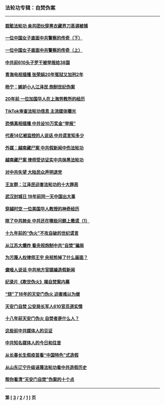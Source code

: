### 法轮功专辑：自焚伪案
---
#### [栽赃法轮功 亲共团伙穿黑衣藏界刀高调被捕](../../pages/nf5562/n13073780.md?07080430) 
#### [一位中国女子直面中共警察的传奇（下）](../../pages/nf5562/n12989706.md?07080430) 
#### [一位中国女子直面中共警察的传奇（上）](../../pages/nf5562/n12985072.md?07080430) 
#### [中共前610头子罗干被举报给38国](../../pages/nf5562/n12975419.md?07080430) 
#### [青海电视插播 张荣娟20年冤狱又加刑2年](../../pages/nf5562/n12738166.md?07080430) 
#### [杨宁：嫉妒小人江泽民 炮制世纪伪案](../../pages/nf5562/n12724108.md?07080430) 
#### [20年前 一位加国华人在上海劳教所的经历](../../pages/nf5562/n12707932.md?07080430) 
#### [TikTok审查法轮功信息 主流媒体曝光](../../pages/nf5562/n12362336.md?07080430) 
#### [恐惧真相插播 中共设10万奖金“举报”](../../pages/nf5562/n12306396.md?07080430) 
#### [代表14亿被监控的人说话 中共谎言知多少](../../pages/nf5562/n12297484.md?07080430) 
#### [外媒：越南藏尸案 中共假新闻中伤法轮功](../../pages/nf5562/n12264411.md?07080430) 
#### [越南藏尸案 律师受访证实中共抹黑法轮功](../../pages/nf5562/n12261878.md?07080430) 
#### [对中共失望 大陆民众声明退党](../../pages/nf5562/n12187315.md?07080430) 
#### [王友群：江泽民迫害法轮功的十大罪恶](../../pages/nf5562/n12169074.md?07080430) 
#### [武汉封城日 19年前同一天中国出大事](../../pages/nf5562/n12150901.md?07080430) 
#### [穿越时空  一位美国华人教授的神奇经历](../../pages/nf5562/n12097460.md?07080430) 
#### [除了中共肺炎 中共还在哪些问题上撒谎（1）](../../pages/nf5562/n11955770.md?07080430) 
#### [十九年前的“伪火”不攻自破的世纪谎言](../../pages/nf5562/n11813238.md?07080430) 
#### [从江苏大爆炸 看央视炮制中共“自焚”骗局](../../pages/nf5562/n11140275.md?07080430) 
#### [为污蔑人权律师王宇 央视剪掉了什么画面？](../../pages/nf5562/n11130142.md?07080430) 
#### [聋哑人说话 中共地方官媒编造假新闻](../../pages/nf5562/n11006067.md?07080430) 
#### [纪录片《欺世伪火》揭自焚案内幕](../../pages/nf5562/n11002664.md?07080430) 
#### [“烧”了18年的天安门伪火 迫害难以为继](../../pages/nf5562/n10996660.md?07080430) 
#### [天安门自焚 公安局长军人610官员道实情](../../pages/nf5562/n10997098.md?07080430) 
#### [十八年前天安门伪火 自焚者是什么人？](../../pages/nf5562/n10996556.md?07080430) 
#### [这些前中共媒体人的见证](../../pages/nf5562/n10845276.md?07080430) 
#### [中共知名媒体人的今日和往昔](../../pages/nf5562/n10843569.md?07080430) 
#### [从长春长生假疫苗看“中国特色”式造假](../../pages/nf5562/n10684053.md?07080430) 
#### [从山东辽宁升级诬蔑法轮功看中共造假历史](../../pages/nf5562/n10668272.md?07080430) 
#### [帮你看清“天安门自焚”伪案的十个点](../../pages/nf5562/n10554707.md?07080430) 

---
#### 第 [ [3](./3.md?07080430) / [2](./2.md?07080430) / [1](./1.md?07080430) ] 页
